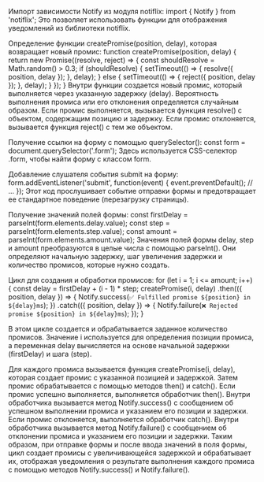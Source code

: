 Импорт зависимости Notify из модуля notiflix:
import { Notify } from 'notiflix';
Это позволяет использовать функции для отображения уведомлений из библиотеки notiflix.

Определение функции createPromise(position, delay), которая возвращает новый промис:
function createPromise(position, delay) {
  return new Promise((resolve, reject) => {
    const shouldResolve = Math.random() > 0.3;
    if (shouldResolve) {
      setTimeout(() => {
        resolve({ position, delay });
      }, delay);
    } else {
      setTimeout(() => {
        reject({ position, delay });
      }, delay);
    }
  });
}
Внутри функции создается новый промис, который выполняется через указанную задержку (delay). Вероятность выполнения промиса или его отклонения определяется случайным образом. Если промис выполняется, вызывается функция resolve() с объектом, содержащим позицию и задержку. Если промис отклоняется, вызывается функция reject() с тем же объектом.

Получение ссылки на форму с помощью querySelector():
const form = document.querySelector('.form');
Здесь используется CSS-селектор .form, чтобы найти форму с классом form.

Добавление слушателя события submit на форму:
form.addEventListener('submit', function(event) {
  event.preventDefault();
  // ...
});
Этот код прослушивает событие отправки формы и предотвращает ее стандартное поведение (перезагрузку страницы).

Получение значений полей формы:
const firstDelay = parseInt(form.elements.delay.value);
const step = parseInt(form.elements.step.value);
const amount = parseInt(form.elements.amount.value);
Значения полей формы delay, step и amount преобразуются в целые числа с помощью parseInt(). Они определяют начальную задержку, шаг увеличения задержки и количество промисов, которые нужно создать.

Цикл для создания и обработки промисов:
for (let i = 1; i <= amount; i++) {
  const delay = firstDelay + (i - 1) * step;
  createPromise(i, delay)
    .then(({ position, delay }) => {
      Notify.success(`✅ Fulfilled promise ${position} in ${delay}ms`);
    })
    .catch(({ position, delay }) => {
      Notify.failure(`❌ Rejected promise ${position} in ${delay}ms`);
    });
}

В этом цикле создается и обрабатывается заданное количество промисов. Значение i используется для определения позиции промиса, а переменная delay вычисляется на основе начальной задержки (firstDelay) и шага (step).

Для каждого промиса вызывается функция createPromise(i, delay), которая создает промис с указанной позицией и задержкой.
Затем промис обрабатывается с помощью методов then() и catch().
Если промис успешно выполняется, выполняется обработчик then(). Внутри обработчика вызывается метод Notify.success() с сообщением об успешном выполнении промиса и указанием его позиции и задержки.
Если промис отклоняется, выполняется обработчик catch(). Внутри обработчика вызывается метод Notify.failure() с сообщением об отклонении промиса и указанием его позиции и задержки.
Таким образом, при отправке формы и после ввода значений в поля формы, цикл создает промисы с увеличивающейся задержкой и обрабатывает их, отображая уведомления о результате выполнения каждого промиса с помощью методов Notify.success() и Notify.failure().

